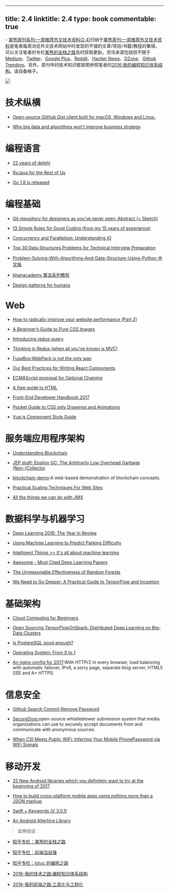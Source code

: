 
---
title: 2.4
linktitle: 2.4
type: book
commentable: true
---

﻿- [某熊周刊系列:一周推荐外文技术资料(2.4)](https://zhuanlan.zhihu.com/p/25304430)归纳于[某熊周刊:一周推荐外文技术资料](https://github.com/wx-chevalier/Coder-Knowledge-Graph/tree/master/Weekly)是笔者每周浏览外文技术网站中时发现的不错的文章/项目/书籍/教程的集锦，可以关注笔者的专栏[某熊的全栈之路](https://zhuanlan.zhihu.com/wx-chevalier)及时获取更新。资讯来源包括但不限于[Medium](https://medium.com/)、[Twitter](https://twitter.com/)、[Google Plus](https://plus.google.com/)、[Reddit](https://www.reddit.com/)、[Hacker News](https://news.ycombinator.com/)、[DZone](https://dzone.com/)、[Github Trending](https://github.com/trending)。另外，周刊中的技术知识框架图参照笔者的[2016:我的编程知识体系结构](https://zhuanlan.zhihu.com/p/24476917?refer=wx-chevalier)。请自备梯子。

![](https://cdn-images-1.medium.com/max/2000/1*3oNgt5C2JC5FucjUm2SPxg.jpeg)

# 技术纵横

- [Open-source GitHub Gist client built for macOS, Windows and Linux.](https://github.com/hackjutsu/Lepton)

- [Why big data and algorithms won’t improve business strategy](https://hackernoon.com/why-big-data-and-algorithms-wont-improve-business-strategy-54e4ebe2398#.oq9txmv0k)

# 编程语言

- [22 years of delphi](http://blog.marcocantu.com/blog/2017-january-22years-delphi.html)

- [RxJava for the Rest of Us](https://realm.io/news/mobilization-hugo-visser-rxjava-for-rest-of-us/)

- [Go 1.8 is released](https://blog.golang.org/go1.8)

# 编程基础

- [Git repository for designers as you’ve never seen: Abstract (+ Sketch)](https://blog.prototypr.io/git-repository-for-designers-abstract-sketch-9138cf6ab9b1#.d8oxu5w3x)

- [13 Simple Rules for Good Coding (from my 15 years of experience)](https://hackernoon.com/few-simple-rules-for-good-coding-my-15-years-experience-96cb29d4acd9#.kz9ehkggx)

- [Concurrency and Parallelism: Understanding IO](https://blog.risingstack.com/concurrency-and-parallelism-understanding-i-o/)

- [Top 30 Data Structures Problems for Technical Interview Preparation](http://www.techiedelight.com/top-30-data-structures-problems-technical-interview-preparation/)

- [Problem-Solving-With-Algorithms-And-Data-Structure-Using-Python 中文版](https://github.com/facert/python-data-structure-cn)

- [khanacademy 算法系列教程](https://www.khanacademy.org/computing/computer-science)

- [Design patterns for humans](https://github.com/kamranahmedse/design-patterns-for-humans/blob/master/README.md)

# Web

- [How to radically improve your website performance (Part 2)](https://hackernoon.com/how-to-radically-improve-your-website-performance-part-2-2bbbfa7b567f?source=reading_list---------9-38---------)

- [A Beginner’s Guide to Pure CSS Images](https://medium.com/dailycssimages/a-beginners-guide-to-pure-css-images-ef9a5d069dd2#.mup31xfs6)

- [Introducing redux-query](https://amplitude.engineering/introducing-redux-query-7734e7215b3b#.iy41nqows)

- [Thinking in Redux (when all you’ve known is MVC)](https://hackernoon.com/thinking-in-redux-when-all-youve-known-is-mvc-c78a74d35133#.su3dyrttj)

- [FuseBox:WebPack is not the only way](https://medium.com/fusebox/webpack-is-not-the-only-way-6ddb67e99be9#.8vy80qf3j)

- [Our Best Practices for Writing React Components](https://medium.com/code-life/our-best-practices-for-writing-react-components-dec3eb5c3fc8#.mh12fzmoi)

- [ECMAScript proposal for Optional Chaining](https://github.com/claudepache/es-optional-chaining)

- [A free guide to HTML](http://htmlreference.io/)

- [Front-End Developer Handbook 2017](https://frontendmasters.gitbooks.io/front-end-handbook-2017/content/)

- [Pocket Guide to CSS only Drawings and Animations](https://journal.helabs.com/pocket-guide-to-css-only-drawings-and-animations-781470436ecc#.xam77b9tm)

- [Vue.js Component Style Guide](https://github.com/pablohpsilva/vuejs-component-style-guide)

# 服务端应用程序架构

- [Understanding Blockchain](https://iot-for-all.com/understanding-blockchain-5cda2919efff#.m7ei7v4lt)

- [JEP draft: Epsilon GC: The Arbitrarily Low Overhead Garbage (Non-)Collector](http://openjdk.java.net/jeps/8174901)

- [blockchain-demo](https://github.com/anders94/blockchain-demo):A web-based demonstration of blockchain concepts.

- [Practical Scaling Techniques For Web Sites](https://hackernoon.com/practical-scaling-techniques-for-web-sites-554a38dbd492)

- [All the things we can do with JMX](https://www.ctheu.com/2017/02/14/all-the-things-we-can-do-with-jmx/)

# 数据科学与机器学习

- [Deep Learning 2016: The Year in Review](http://www.deeplearningweekly.com/blog/deep-learning-2016-the-year-in-review)

- [Using Machine Learning to Predict Parking Difficulty](https://iot-for-all.com/using-machine-learning-to-predict-parking-difficulty-d0af0cd3b9a9#.rjcraacm0)

- [Intelligent Things >> It's all about machine learning](https://www.linkedin.com/pulse/intelligent-things-its-all-machine-learning-roger-attick)

- [Awesome - Most Cited Deep Learning Papers](https://github.com/terryum/awesome-deep-learning-papers)

- [The Unreasonable Effectiveness of Random Forests](https://medium.com/rants-on-machine-learning/the-unreasonable-effectiveness-of-random-forests-f33c3ce28883#.wdmxlsekf)

- [We Need to Go Deeper: A Practical Guide to TensorFlow and Inception](https://medium.com/initialized-capital/we-need-to-go-deeper-a-practical-guide-to-tensorflow-and-inception-50e66281804f#.x7c1vxglw)

# 基础架构

- [Cloud Computing for Beginners](https://hackernoon.com/cloud-computing-for-beginners-85d168959afb#.tzbmzmmmj)

- [Open Sourcing TensorFlowOnSpark: Distributed Deep Learning on Big-Data Clusters](https://yahooeng.tumblr.com/post/157196488076/open-sourcing-tensorflowonspark-distributed-deep)

- [Is PostgreSQL good enough?](http://renesd.blogspot.jp/2017/02/is-postgresql-good-enough.html)

- [Operating System: From 0 to 1](https://github.com/tuhdo/os01)

- [An nginx config for 2017](https://certsimple.com/blog/nginx-http2-load-balancing-config):With HTTP/2 in every browser, load balancing with automatic failover, IPv6, a sorry page, separate blog server, HTML5 SSE and A+ HTTPS.

# 信息安全

- [Github Search Commit Remove Password](<https://github.com/search?utf8=%E2%9C%93&q=remove+password&type=Commits&ref=searchresults(from)>)

- [SecureDrop:](https://github.com/freedomofpress/securedrop)open-source whistleblower submission system that media organizations can use to securely accept documents from and communicate with anonymous sources.

- [When CSI Meets Public WiFi: Inferring Your Mobile PhonePassword via WiFi Signals](http://fermatslibrary.com/s/when-csi-meets-public-wifi-inferring-your-mobile-phone-password-via-wifi-signals)

# 移动开发

- [25 New Android libraries which you definitely want to try at the beginning of 2017](https://medium.com/@mmbialas/25-new-android-libraries-which-you-definitely-want-to-try-at-the-beginning-of-2017-45878d5408c0#.hwog07r6h)

- [How to build cross-platform mobile apps using nothing more than a JSON markup](https://medium.freecodecamp.com/how-to-build-cross-platform-mobile-apps-using-nothing-more-than-a-json-markup-f493abec1873#.hxi5all9n)

- [Swift + Keywords (V 3.0.1)](https://medium.com/the-traveled-ios-developers-guide/swift-keywords-v-3-0-1-f59783bf26c#.7x831ru46)

- [An Android Alterting Library](https://github.com/Tapadoo/Alerter)

> 延伸阅读：

- [知乎专栏：某熊的全栈之路](https://zhuanlan.zhihu.com/wx-chevalier)
  >
- [知乎专栏：前端当自强](https://zhuanlan.zhihu.com/c_67532981)
  >
- [知乎专栏：lotuc 的编程之路](https://zhuanlan.zhihu.com/lotuc)
  >
- [2016-我的技术之路:编程知识体系结构](https://zhuanlan.zhihu.com/p/24476917?refer=wx-chevalier)
  >
- [2016-我的前端之路:工具化与工程化](https://zhuanlan.zhihu.com/p/24575395?refer=wx-chevalier)

    